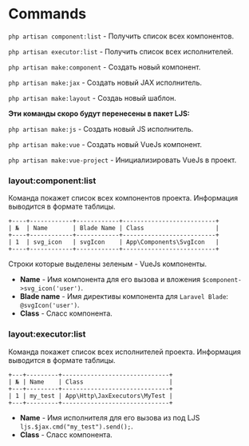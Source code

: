 # Commands

`php artisan component:list` - Получить список всех компонентов.

`php artisan executor:list` - Получить список всех исполнителей.

`php artisan make:component` - Создать новый компонент.

`php artisan make:jax` - Создать новый JAX исполнитель.

`php artisan make:layout` - Создаь новый шаблон.

**Эти команды скоро будут перенесены в пакет LJS:**

`php artisan make:js` - Создать новый JS исполнитель.

`php artisan make:vue` - Создать новый VueJs компонент.

`php artisan make:vue-project` - Инициализировать VueJs в проект.

### layout:component:list

Команда покажет список всех компонентов проекта. Информация выводится в формате таблицы.

``` 
+----+------------+------------+--------------------------+
| №  | Name       | Blade Name | Class                    |
+----+------------+------------+--------------------------+
| 1  | svg_icon   | svgIcon    | App\Components\SvgIcon   |
+----+------------+------------+--------------------------+
```

Строки которые выделены зеленым - VueJs компоненты.

* **Name** - Имя компонента для его вызова и вложения `$component->svg_icon('user')`.
* **Blade name** - Имя директивы компонента для `Laravel Blade`: `@svgIcon('user')`.
* **Class** - Сласс компонента.

### layout:executor:list

Команда покажет список всех исполнителей проекта. Информация выводится в формате таблицы.

```
+---+---------+------------------------------+
| № | Name    | Class                        |
+---+---------+------------------------------+
| 1 | my_test | App\Http\JaxExecutors\MyTest |
+---+---------+------------------------------+
```

* **Name** - Имя исполнителя для его вызова из под LJS `ljs.$jax.cmd("my_test").send();`.
* **Class** - Сласс компонента.
